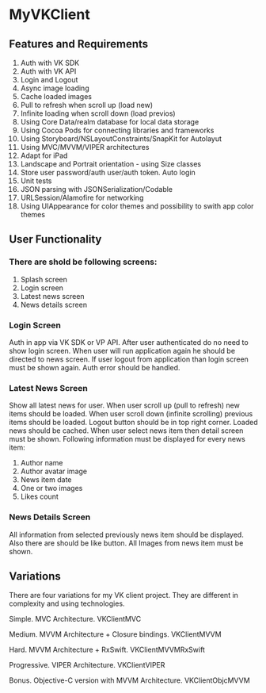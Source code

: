 # MyVKClient

<h2>Features and Requirements</h2>

1. Auth with VK SDK
2. Auth with VK API 
3. Login and Logout 
4. Async image loading
5. Cache loaded images
6. Pull to refresh when scroll up (load new)
7. Infinite loading when scroll down (load previos)
8. Using Core Data/realm database for local data storage
9. Using Cocoa Pods for connecting libraries and frameworks
10. Using Storyboard/NSLayoutConstraints/SnapKit for Autolayut
11. Using MVC/MVVM/VIPER architectures
12. Adapt for iPad
13. Landscape and Portrait orientation - using Size classes
14. Store user password/auth user/auth token. Auto login
15. Unit tests
16. JSON parsing with JSONSerialization/Codable
17. URLSession/Alamofire for networking
18. Using UIAppearance for color themes and possibility to swith app color themes

<h2>User Functionality</h2>

<h3>There are shold be following screens:</h3>

  1. Splash screen
  2. Login screen
  3. Latest news screen
  4. News details screen
  
<h3>Login Screen</h3>

Auth in app via VK SDK or VP API. After user authenticated do no need to show login screen. When user will run application again he should be directed to news screen. If user logout from application than login screen must be shown again. Auth error should be handled.

<h3>Latest News Screen</h3>

Show all latest news for user. When user scroll up (pull to refresh) new items should be loaded. When user scroll down (infinite scrolling) previous items should be loaded. Logout button should be in top right corner. Loaded news should be cached. When user select news item then detail screen must be shown. Following information must be displayed for every news item:
  1. Author name
  2. Author avatar image
  3. News item date
  4. One or two images
  5. Likes count

<h3>News Details Screen</h3>

All information from selected previously news item should be displayed. Also there are should be like button. All Images from news item must be shown.

<h2>Variations</h2>

There are four variations for my VK client project. They are different in complexity and using technologies.

Simple. MVC Architecture. VKClientMVC

Medium. MVVM Architecture + Closure bindings. VKClientMVVM

Hard. MVVM Architecture + RxSwift. VKClientMVVMRxSwift

Progressive. VIPER Architecture. VKClientVIPER

Bonus. Objective-C version with MVVM Architecture. VKClientObjcMVVM


 
